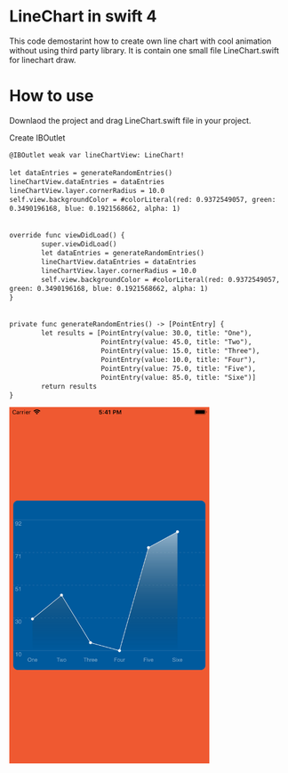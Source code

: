 # LineChart in swift 4
This code demostarint how to create own line chart with cool animation without using third party library. It is contain one small file LineChart.swift for linechart draw.


# How to use
Downlaod the project and drag LineChart.swift file in your project.

Create IBOutlet 

```
@IBOutlet weak var lineChartView: LineChart!

let dataEntries = generateRandomEntries()
lineChartView.dataEntries = dataEntries
lineChartView.layer.cornerRadius = 10.0
self.view.backgroundColor = #colorLiteral(red: 0.9372549057, green: 0.3490196168, blue: 0.1921568662, alpha: 1)


override func viewDidLoad() {
        super.viewDidLoad()
        let dataEntries = generateRandomEntries()
        lineChartView.dataEntries = dataEntries
        lineChartView.layer.cornerRadius = 10.0
        self.view.backgroundColor = #colorLiteral(red: 0.9372549057, green: 0.3490196168, blue: 0.1921568662, alpha: 1)
}


private func generateRandomEntries() -> [PointEntry] {
        let results = [PointEntry(value: 30.0, title: "One"),
                       PointEntry(value: 45.0, title: "Two"),
                       PointEntry(value: 15.0, title: "Three"),
                       PointEntry(value: 10.0, title: "Four"),
                       PointEntry(value: 75.0, title: "Five"),
                       PointEntry(value: 85.0, title: "Sixe")]
        return results
}

```


<img src="linechartdemo.png" alt="Demo Image" width="360"/>

